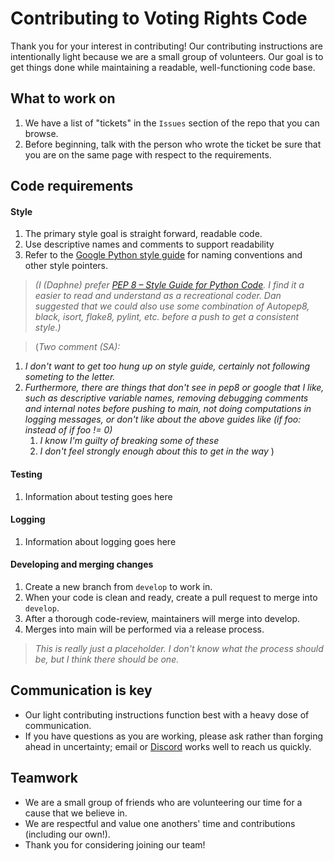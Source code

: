 
# Contributing to Voting Rights Code
Thank you for your interest in contributing!
Our contributing instructions are intentionally light because we are a small group of volunteers. Our goal is to get things done while maintaining a readable, well-functioning code base.

## What to work on 
1. We have a list of "tickets" in the `Issues` section of the repo that you can browse.
2. Before beginning, talk with the person who wrote the ticket be sure that you are  on the same page with respect to the requirements.

## Code requirements
#### Style
1. The primary style goal is straight forward, readable code.
2. Use descriptive names and comments to support readability
2. Refer to the  [Google Python style guide](https://google.github.io/styleguide/pyguide.html) for naming conventions and other style pointers.

> *(I (Daphne) prefer [PEP 8 – Style Guide for Python Code](https://peps.python.org/pep-0008/). I find it a easier to read and understand as a recreational coder. Dan suggested that we could also use some combination of Autopep8, black, isort, flake8, pylint, etc. before a push to get a consistent style.)*

> (*Two comment (SA):*
1. *I don't want to get too hung up on style guide, certainly not following someting to the letter.*
1. *Furthermore, there are things that don't see in pep8 or google that I like, such as descriptive variable names, removing debugging comments and internal notes before pushing to main, not doing computations in logging messages, or don't like about the above guides like (if foo: instead of if foo != 0)* 
    1. *I know I'm guilty of breaking some of these*
    1. *I don't feel strongly enough about this to get in the way*
)
#### Testing
1. Information about testing goes here

#### Logging
1. Information about logging goes here

#### Developing and merging changes
1. Create a new branch from `develop` to work in.
2. When your code is clean and ready, create a pull request to merge into `develop`.
3. After a thorough code-review, maintainers will merge into develop.
4. Merges into main will be performed via a release process.

> *This is really just a placeholder. I don't know what the process should be, but I think there should be one.*

## Communication is key
 - Our light contributing instructions function best with a heavy dose of communication.
 - If you have questions as you are working, please ask rather than forging ahead in uncertainty; email or [Discord](https://discord.com/channels/1106301559811350540/1106302529194688623) works well to reach us quickly.

## Teamwork
- We are a small group of friends who are volunteering our time for a cause that we believe in. 
- We are respectful and value one anothers' time and contributions (including our own!).
- Thank you for considering joining our team!
